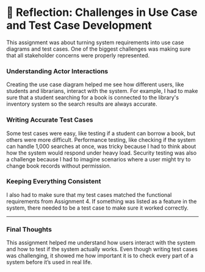 # 📌 Reflection: Challenges in Use Case and Test Case Development

This assignment was about turning system requirements into use case diagrams and test cases.
One of the biggest challenges was making sure that all stakeholder concerns were properly represented.

### Understanding Actor Interactions
Creating the use case diagram helped me see how different users, like students and librarians, interact with the system.
For example, I had to make sure that a student searching for a book is connected to the library's inventory system so the search results are always accurate.

### Writing Accurate Test Cases
Some test cases were easy, like testing if a student can borrow a book, but others were more difficult.
Performance testing, like checking if the system can handle 1,000 searches at once, was tricky because I had to think about how the system would respond under heavy load. Security testing was also a challenge because I had to imagine scenarios where a user might try to change book records without permission.

### Keeping Everything Consistent
I also had to make sure that my test cases matched the functional requirements from Assignment 4.
If something was listed as a feature in the system, there needed to be a test case to make sure it worked correctly.

---

### Final Thoughts
This assignment helped me understand how users interact with the system and how to test if the system actually works.
Even though writing test cases was challenging, it showed me how important it is to check every part of a system before it’s used in real life.  
